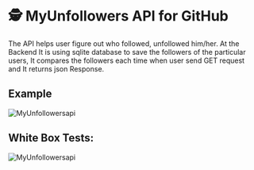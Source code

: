 # 🕵️ MyUnfollowers API for GitHub
The API helps user figure out who followed, unfollowed him/her. At the Backend It is using sqlite database to save the followers of the particular users, It compares the followers each time when user send GET request and It returns json Response.

## Example
<img src ="https://github.com/rawheel/MyUnfollowersApi-GitHub/blob/master/apiresponse.jpg" alt="MyUnfollowersapi">

## White Box Tests:
<img src ="https://github.com/rawheel/MyUnfollowersApi-GitHub/blob/master/apiresponse.jpg" alt="MyUnfollowersapi">
